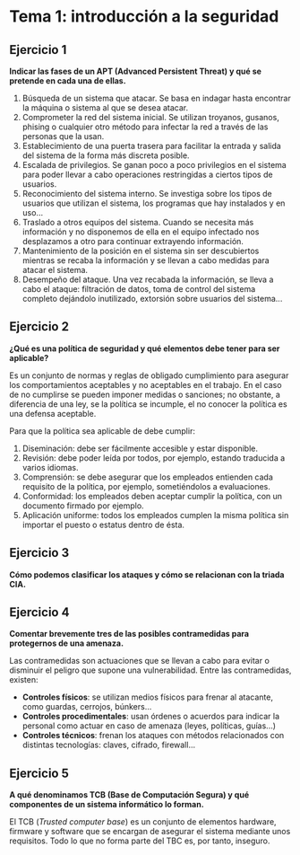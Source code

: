 # Tema 1: introducción a la seguridad

## Ejercicio 1
**Indicar las fases de un APT (Advanced Persistent Threat) y qué se pretende en
cada una de ellas.**

1. Búsqueda de un sistema que atacar. Se basa en indagar hasta encontrar la máquina
o sistema al que se desea atacar.
2. Comprometer la red del sistema inicial. Se utilizan troyanos, gusanos, phising
o cualquier otro método para infectar la red a través de las personas que la usan.
3. Establecimiento de una puerta trasera para facilitar la entrada y salida del
sistema de la forma más discreta posible.
4. Escalada de privilegios. Se ganan poco a poco privilegios en el sistema para
poder llevar a cabo operaciones restringidas a ciertos tipos de usuarios.
5. Reconocimiento del sistema interno. Se investiga sobre los tipos de usuarios
que utilizan el sistema, los programas que hay instalados y en uso...
6. Traslado a otros equipos del sistema. Cuando se necesita más información y no
disponemos de ella en el equipo infectado nos desplazamos a otro para continuar
extrayendo información.
7. Mantenimiento de la posición en el sistema sin ser descubiertos mientras se
recaba la información y se llevan a cabo medidas para atacar el sistema.
8. Desempeño del ataque. Una vez recabada la información, se lleva a cabo el ataque:
filtración de datos, toma de control del sistema completo dejándolo inutilizado,
extorsión sobre usuarios del sistema...

## Ejercicio 2
**¿Qué es una política de seguridad y qué elementos debe tener para ser aplicable?**

Es un conjunto de normas y reglas de obligado cumplimiento para asegurar los
comportamientos aceptables y no aceptables en el trabajo. En el caso de no cumplirse
se pueden imponer medidas o sanciones; no obstante, a diferencia de una ley, se
la política se incumple, el no conocer la política es una defensa aceptable.

Para que la política sea aplicable de debe cumplir:
1. Diseminación: debe ser fácilmente accesible y estar disponible.
2. Revisión: debe poder leída por todos, por ejemplo, estando traducida a
varios idiomas.
3. Comprensión: se debe asegurar que los empleados entienden cada requisito de la
política, por ejemplo, sometiéndolos a evaluaciones.
4. Conformidad: los empleados deben aceptar cumplir la política, con un documento
firmado por ejemplo.
5. Aplicación uniforme: todos los empleados cumplen la misma política sin importar
el puesto o estatus dentro de ésta.

## Ejercicio 3
**Cómo podemos clasificar los ataques y cómo se relacionan con la triada CIA.**



## Ejercicio 4
**Comentar brevemente tres de las posibles contramedidas para protegernos de una
amenaza.**

Las contramedidas son actuaciones que se llevan a cabo para evitar o disminuir el
peligro que supone una vulnerabilidad. Entre las contramedidas, existen:

* **Controles físicos**: se utilizan medios físicos para frenar al atacante, como
guardas, cerrojos, búnkers...
* **Controles procedimentales**: usan órdenes o acuerdos para indicar la personal
como actuar en caso de amenaza (leyes, políticas, guías...)
* **Controles técnicos**: frenan los ataques con métodos relacionados con distintas
tecnologías: claves, cifrado, firewall...

## Ejercicio 5
**A qué denominamos TCB (Base de Computación Segura) y qué componentes de un
sistema informático lo forman.**

El TCB (*Trusted computer base*) es un conjunto de elementos hardware, firmware y
software que se encargan de asegurar el sistema mediante unos requisitos. Todo lo
que no forma parte del TBC es, por tanto, inseguro.
